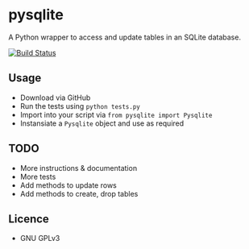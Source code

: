 # pysqlite

A Python wrapper to access and update tables in an SQLite database.

[![Build Status](https://travis-ci.org/purrcat259/pysqlite.svg?branch=master)](https://travis-ci.org/purrcat259/pysqlite)

## Usage

* Download via GitHub
* Run the tests using `python tests.py`
* Import into your script via `from pysqlite import Pysqlite`
* Instansiate a `Pysqlite` object and use as required

## TODO

* More instructions & documentation
* More tests
* Add methods to update rows
* Add methods to create, drop tables

## Licence

* GNU GPLv3